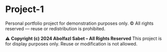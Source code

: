 # Project-1
Personal portfolio project for demonstration purposes only. © All rights reserved — reuse or redistribution is prohibited.

⚠️ **Copyright (c) 2024 Abolfazl Sabet – All Rights Reserved**
This project is for display purposes only. Reuse or modification is not allowed.
